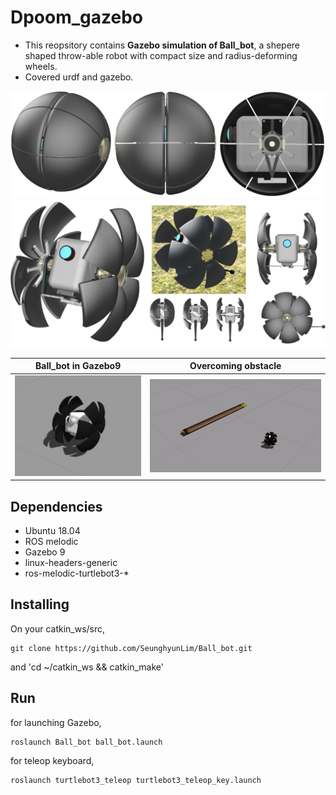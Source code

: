 # Dpoom_gazebo
* This reopsitory contains __Gazebo simulation of Ball_bot__, a shepere shaped throw-able robot with compact size and radius-deforming wheels.
* Covered urdf and gazebo.

<center><img src="https://github.com/SeunghyunLim/Ball_bot/blob/master/img/design_ball.PNG" alt="drawing" width="720"/></center>
<center><img src="https://github.com/SeunghyunLim/Ball_bot/blob/master/img/design_wheel.PNG" alt="drawing" width="720"/></center>

| Ball_bot in Gazebo9 | Overcoming obstacle |
|---|---|
|<center><img src="https://github.com/SeunghyunLim/Ball_bot/blob/master/img/ball_bot.png" alt="drawing" width="285"/></center>|<center><img src="https://github.com/SeunghyunLim/Ball_bot/blob/master/gif/ball_bot.gif" alt="drawing" width="385"/></center>|


## Dependencies
- Ubuntu 18.04
- ROS melodic
- Gazebo 9
- linux-headers-generic
- ros-melodic-turtlebot3-*


## Installing
On your catkin_ws/src,
```
git clone https://github.com/SeunghyunLim/Ball_bot.git
```
and 'cd ~/catkin_ws && catkin_make'

## Run
for launching Gazebo,
```
roslaunch Ball_bot ball_bot.launch
```
for teleop keyboard,
```
roslaunch turtlebot3_teleop turtlebot3_teleop_key.launch
```
